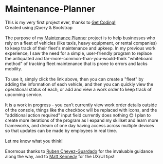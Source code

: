 # Maintenance-Planner
 
<p> This is my very first project ever, thanks to <a href="https://www.getcoding.ca/">Get Coding!</a> <br>
Created using jQuery & Bootstrap </br>
<br>The purpose of my <a href="https://samtessier.github.io/Maintenance-Planner/">Maintenance Planner</a> project is to help businesses who rely on a fleet of vehicles (like taxis, heavy equipment, or rental companies) to keep track of their fleet's maintenance and upkeep. In my previous work experience, I saw the need for a simple, user-friendly program to replace the antiquated and far-more-common-than-you-would-think "whiteboard method" of tracking fleet maintenance that is prone to errors and lacks mobility. </br>
<br>To use it, simply click the link above, then you can create a "fleet" by adding the information of each vehicle, and then you can quickly view the operational status of each, or add and view a work order to keep track of upcoming service.</br> 
<br> It is a work in progress - you can't currently view work order details outside of the console, things like the checkbox will be replaced with icons, and the "additional action required" input field currently does nothing 😊 I plan to create more iterations of the program as I expand my skillset and learn more frameworks, and dream of one day having access across multiple devices so that updates can be made by employees in real time.</br><br>Let me know what you think!</br>
<br>Enormous thanks to <a href="https://www.linkedin.com/in/rubenchevez/">Ruben Chevez-Guardado</a> for the invaluable guidance along the way, and to <a href="https://www.linkedin.com/in/mattjamesk/">Matt Kennedy</a> for the UX/UI tips!
